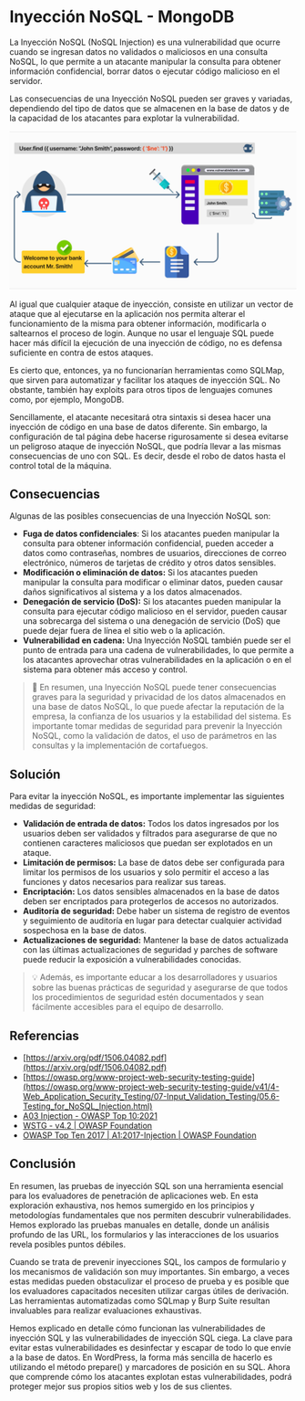 # Inyección NoSQL - MongoDB

La Inyección NoSQL (NoSQL Injection) es una vulnerabilidad que ocurre cuando se ingresan datos no validados o maliciosos en una consulta NoSQL, lo que permite a un atacante manipular la consulta para obtener información confidencial, borrar datos o ejecutar código malicioso en el servidor.

Las consecuencias de una Inyección NoSQL pueden ser graves y variadas, dependiendo del tipo de datos que se almacenen en la base de datos y de la capacidad de los atacantes para explotar la vulnerabilidad.

![NoSQL1](https://github.com/4GeeksAcademy/cybersecurity-syllabus/blob/main/assets/NoSQL1.png?raw=true)

Al igual que cualquier ataque de inyección, consiste en utilizar un vector de ataque que al ejecutarse en la aplicación nos permita alterar el funcionamiento de la misma para obtener información, modificarla o saltearnos el proceso de login. Aunque no usar el lenguaje SQL puede hacer más difícil la ejecución de una inyección de código, no es defensa suficiente en contra de estos ataques.

Es cierto que, entonces, ya no funcionarían herramientas como SQLMap, que sirven para automatizar y facilitar los ataques de inyección SQL. No obstante, también hay exploits para otros tipos de lenguajes comunes como, por ejemplo, MongoDB.

Sencillamente, el atacante necesitará otra sintaxis si desea hacer una inyección de código en una base de datos diferente. Sin embargo, la configuración de tal página debe hacerse rigurosamente si desea evitarse un peligroso ataque de inyección NoSQL, que podría llevar a las mismas consecuencias de uno con SQL. Es decir, desde el robo de datos hasta el control total de la máquina.

## Consecuencias

Algunas de las posibles consecuencias de una Inyección NoSQL son:

- **Fuga de datos confidenciales**: Si los atacantes pueden manipular la consulta para obtener información confidencial, pueden acceder a datos como contraseñas, nombres de usuarios, direcciones de correo electrónico, números de tarjetas de crédito y otros datos sensibles.
- **Modificación o eliminación de datos:** Si los atacantes pueden manipular la consulta para modificar o eliminar datos, pueden causar daños significativos al sistema y a los datos almacenados.
- **Denegación de servicio (DoS):** Si los atacantes pueden manipular la consulta para ejecutar código malicioso en el servidor, pueden causar una sobrecarga del sistema o una denegación de servicio (DoS) que puede dejar fuera de línea el sitio web o la aplicación.
- **Vulnerabilidad en cadena:** Una Inyección NoSQL también puede ser el punto de entrada para una cadena de vulnerabilidades, lo que permite a los atacantes aprovechar otras vulnerabilidades en la aplicación o en el sistema para obtener más acceso y control.

> 📖 En resumen, una Inyección NoSQL puede tener consecuencias graves para la seguridad y privacidad de los datos almacenados en una base de datos NoSQL, lo que puede afectar la reputación de la empresa, la confianza de los usuarios y la estabilidad del sistema. Es importante tomar medidas de seguridad para prevenir la Inyección NoSQL, como la validación de datos, el uso de parámetros en las consultas y la implementación de cortafuegos.

</aside>

## Solución

Para evitar la inyección NoSQL, es importante implementar las siguientes medidas de seguridad:

- **Validación de entrada de datos:** Todos los datos ingresados por los usuarios deben ser validados y filtrados para asegurarse de que no contienen caracteres maliciosos que puedan ser explotados en un ataque.
- **Limitación de permisos:** La base de datos debe ser configurada para limitar los permisos de los usuarios y solo permitir el acceso a las funciones y datos necesarios para realizar sus tareas.
- **Encriptación:** Los datos sensibles almacenados en la base de datos deben ser encriptados para protegerlos de accesos no autorizados.
- **Auditoría de seguridad:** Debe haber un sistema de registro de eventos y seguimiento de auditoría en lugar para detectar cualquier actividad sospechosa en la base de datos.
- **Actualizaciones de seguridad:** Mantener la base de datos actualizada con las últimas actualizaciones de seguridad y parches de software puede reducir la exposición a vulnerabilidades conocidas.

> 💡 Además, es importante educar a los desarrolladores y usuarios sobre las buenas prácticas de seguridad y asegurarse de que todos los procedimientos de seguridad estén documentados y sean fácilmente accesibles para el equipo de desarrollo.

</aside>

## **Referencias**

- [https://arxiv.org/pdf/1506.04082.pdf](https://arxiv.org/pdf/1506.04082.pdf)
- [https://owasp.org/www-project-web-security-testing-guide](https://owasp.org/www-project-web-security-testing-guide/v41/4-Web_Application_Security_Testing/07-Input_Validation_Testing/05.6-Testing_for_NoSQL_Injection.html)
- [A03 Injection - OWASP Top 10:2021](https://owasp.org/Top10/A03_2021-Injection/)
- [WSTG - v4.2 | OWASP Foundation](https://owasp.org/www-project-web-security-testing-guide/v42/4-Web_Application_Security_Testing/07-Input_Validation_Testing/05-Testing_for_SQL_Injection)
- [OWASP Top Ten 2017 | A1:2017-Injection | OWASP Foundation](https://owasp.org/www-project-top-ten/2017/A1_2017-Injection.html)

## Conclusión

En resumen, las pruebas de inyección SQL son una herramienta esencial para los evaluadores de penetración de aplicaciones web. En esta exploración exhaustiva, nos hemos sumergido en los principios y metodologías fundamentales que nos permiten descubrir vulnerabilidades. Hemos explorado las pruebas manuales en detalle, donde un análisis profundo de las URL, los formularios y las interacciones de los usuarios revela posibles puntos débiles.

Cuando se trata de prevenir inyecciones SQL, los campos de formulario y los mecanismos de validación son muy importantes. Sin embargo, a veces estas medidas pueden obstaculizar el proceso de prueba y es posible que los evaluadores capacitados necesiten utilizar cargas útiles de derivación. Las herramientas automatizadas como SQLmap y Burp Suite resultan invaluables para realizar evaluaciones exhaustivas.

Hemos explicado en detalle cómo funcionan las vulnerabilidades de inyección SQL y las vulnerabilidades de inyección SQL ciega. La clave para evitar estas vulnerabilidades es desinfectar y escapar de todo lo que envíe a la base de datos. En WordPress, la forma más sencilla de hacerlo es utilizando el método prepare() y marcadores de posición en su SQL. Ahora que comprende cómo los atacantes explotan estas vulnerabilidades, podrá proteger mejor sus propios sitios web y los de sus clientes.